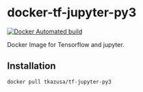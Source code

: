 # docker-tf-jupyter-py3

[![Docker Automated build](https://img.shields.io/docker/automated/tkazusa/tf-jupyter-py3.svg?style=flat-square&label=build)](https://hub.docker.com/r/tkazusa/tf-jupyter-py3/)

Docker Image for Tensorflow and jupyter.



## Installation

```sh
docker pull tkazusa/tf-jupyter-py3
```

